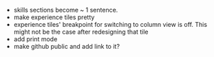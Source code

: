 - skills sections become ~ 1 sentence.
- make experience tiles pretty
- experience tiles' breakpoint for switching to column view is off. This might not be the case after redesigning that tile
- add print mode
- make github public and add link to it?
